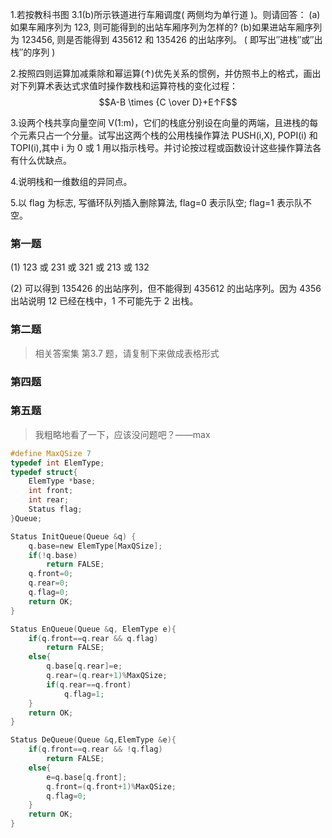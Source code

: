 1.若按教科书图 3.1(b)所示铁道进行车厢调度( 两侧均为单行道 )。则请回答： (a)如果车厢序列为 123, 则可能得到的出站车厢序列为怎样的? (b)如果进站车厢序列为 123456, 则是否能得到 435612 和 135426 的出站序列。 ( 即写出″进栈″或″出栈″的序列 )

2.按照四则运算加减乘除和幂运算(↑)优先关系的惯例，并仿照书上的格式，画出对下列算术表达式求值时操作数栈和运算符栈的变化过程： $$A-B \times {C \over D}+E↑F$$

3.设两个栈共享向量空间 V(1:m)，它们的栈底分别设在向量的两端，且进栈的每个元素只占一个分量。试写出这两个栈的公用栈操作算法 PUSH(i,X), POPI(i) 和 TOPI(i),其中 i 为 0 或 1 用以指示栈号。并讨论按过程或函数设计这些操作算法各有什么优缺点。

4.说明栈和一维数组的异同点。

5.以 flag 为标志, 写循环队列插入删除算法, flag=0 表示队空; flag=1 表示队不空。

### 第一题

(1) 123 或 231 或 321 或 213 或 132 

(2) 可以得到 135426 的出站序列，但不能得到 435612 的出站序列。因为 4356 出站说明 12 已经在栈中，1 不可能先于 2 出栈。

### 第二题

> 相关答案集 第3.7 题，请复制下来做成表格形式



### 第四题





### 第五题

> 我粗略地看了一下，应该没问题吧？——max

```C
#define MaxQSize 7
typedef int ElemType;
typedef struct{
	ElemType *base;
	int front;
	int rear;
	Status flag; 
}Queue;

Status InitQueue(Queue &q) {
	q.base=new ElemType[MaxQSize];
	if(!q.base) 
		return FALSE;
	q.front=0; 
	q.rear=0; 
	q.flag=0;
	return OK;
} 

Status EnQueue(Queue &q, ElemType e){
	if(q.front==q.rear && q.flag) 
		return FALSE;
	else{
		q.base[q.rear]=e;
		q.rear=(q.rear+1)%MaxQSize;
		if(q.rear==q.front)
			q.flag=1;
	} 
	return OK;
}

Status DeQueue(Queue &q,ElemType &e){
	if(q.front==q.rear && !q.flag)
		return FALSE; 
	else{
		e=q.base[q.front];
		q.front=(q.front+1)%MaxQSize;
		q.flag=0;
	} 
	return OK;
}
```

